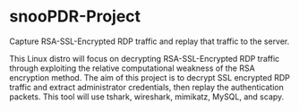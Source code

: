 # snooPDR-Project
Capture RSA-SSL-Encrypted RDP traffic and replay that traffic to the server.

This Linux distro will focus on decrypting RSA-SSL-Encrypted RDP traffic through exploiting the
relative computational weakness of the RSA encryption method.  The aim of this project is to decrypt SSL encrypted RDP
traffic and extract administrator credentials, then replay the authentication packets.  This tool will use tshark, wireshark,
mimikatz, MySQL, and scapy.
